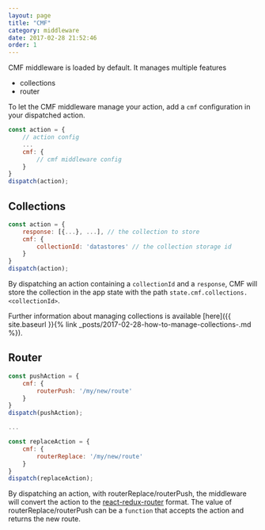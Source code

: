 ```yaml
---
layout: page
title: "CMF"
category: middleware
date: 2017-02-28 21:52:46
order: 1
---
```


CMF middleware is loaded by default. It manages multiple features
* collections
* router

To let the CMF middleware manage your action, add a `cmf` configuration in your dispatched action.
```javascript
const action = {
    // action config
    ...
    cmf: {
        // cmf middleware config
    }
}
dispatch(action);
```

## Collections
```javascript
const action = {
    response: [{...}, ...], // the collection to store
    cmf: {
        collectionId: 'datastores' // the collection storage id
    }
}
dispatch(action);
```

By dispatching an action containing a `collectionId` and a `response`, CMF will store the collection in the app state with the path `state.cmf.collections.<collectionId>`.

Further information about managing collections is available [here]({{ site.baseurl }}{% link _posts/2017-02-28-how-to-manage-collections-.md %}).

## Router

```javascript
const pushAction = {
    cmf: {
        routerPush: '/my/new/route'
    }
}
dispatch(pushAction);

... 

const replaceAction = {
    cmf: {
        routerReplace: '/my/new/route'
    }
}
dispatch(replaceAction);
```

By dispatching an action, with routerReplace/routerPush, the middleware will convert the action to the [react-redux-router](https://github.com/reactjs/react-router-redux/blob/master/src/actions.js) format.
The value of routerReplace/routerPush can be a `function` that accepts the action and returns the new route.
